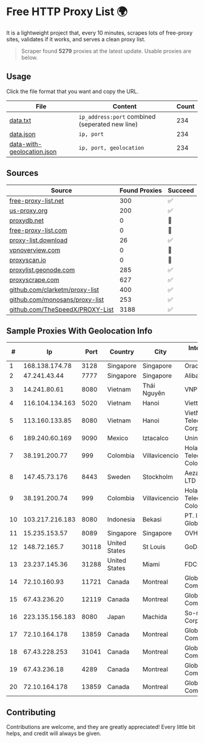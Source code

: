 
# Free HTTP Proxy List 🌍

It is a lightweight project that, every 10 minutes, scrapes lots of free-proxy sites, validates if it works, and serves a clean proxy list.


> Scraper found **5279** proxies at the latest update. Usable proxies are below.

## Usage

Click the file format that you want and copy the URL.


|File|Content|Count|
|----|-------|-----|
|[data.txt](https://raw.githubusercontent.com/themiralay/Proxy-List-World/master/data.txt)|`ip_address:port` combined (seperated new line)|234|
|[data.json](https://raw.githubusercontent.com/themiralay/Proxy-List-World/master/data.json)|`ip, port`|234|
|[data-with-geolocation.json](https://raw.githubusercontent.com/themiralay/Proxy-List-World/master/data-with-geolocation.json)|`ip, port, geolocation`|234|

## Sources

|Source|Found Proxies|Succeed|
|------|-------------|-------|
|[free-proxy-list.net](https://free-proxy-list.net)|300|✅|
|[us-proxy.org](https://www.us-proxy.org)|200|✅|
|[proxydb.net](http://proxydb.net)|0|🚫|
|[free-proxy-list.com](https://free-proxy-list.com/?page=&port=&type%5B%5D=http&type%5B%5D=https&up_time=0&search=Search)|0|🚫|
|[proxy-list.download](https://www.proxy-list.download/HTTP)|26|✅|
|[vpnoverview.com](https://vpnoverview.com/privacy/anonymous-browsing/free-proxy-servers)|0|🚫|
|[proxyscan.io](https://www.proxyscan.io)|0|🚫|
|[proxylist.geonode.com](https://proxylist.geonode.com/api/proxy-list?limit=300&page=1&sort_by=lastChecked&sort_type=desc&protocols=http,https)|285|✅|
|[proxyscrape.com](https://api.proxyscrape.com/v2/?request=displayproxies&protocol=http&timeout=10000&country=all&ssl=all&anonymity=all)|627|✅|
|[github.com/clarketm/proxy-list](https://raw.githubusercontent.com/clarketm/proxy-list/master/proxy-list-raw.txt)|400|✅|
|[github.com/monosans/proxy-list](https://raw.githubusercontent.com/monosans/proxy-list/main/proxies/http.txt)|253|✅|
|[github.com/TheSpeedX/PROXY-List](https://raw.githubusercontent.com/TheSpeedX/PROXY-List/master/http.txt)|3188|✅|


## Sample Proxies With Geolocation Info

|#|Ip|Port|Country|City|Internet Service Provider|
|-|--|----|-------|----|-------------------------|
|1|168.138.174.78|3128|Singapore|Singapore|Oracle Corporation|
|2|47.241.43.44|7777|Singapore|Singapore|Alibaba Cloud LLC|
|3|14.241.80.61|8080|Vietnam|Thái Nguyên|VNPT|
|4|116.104.134.163|5020|Vietnam|Hanoi|Viettel Corporation|
|5|113.160.133.85|8080|Vietnam|Hanoi|VietNam Post and Telecom Corporation|
|6|189.240.60.169|9090|Mexico|Iztacalco|Uninet S.A. de C.V.|
|7|38.191.200.77|999|Colombia|Villavicencio|Hola Telecomunicacines Colombia S.A.S|
|8|147.45.73.176|8443|Sweden|Stockholm|Aeza International LTD|
|9|38.191.200.74|999|Colombia|Villavicencio|Hola Telecomunicacines Colombia S.A.S|
|10|103.217.216.183|8080|Indonesia|Bekasi|PT. Infotama Lintas Global|
|11|15.235.153.57|8089|Singapore|Singapore|OVH Hosting|
|12|148.72.165.7|30118|United States|St Louis|GoDaddy.com|
|13|23.237.145.36|31288|United States|Miami|FDCservers.net|
|14|72.10.160.93|11721|Canada|Montreal|GloboTech Communications|
|15|67.43.236.20|12119|Canada|Montreal|GloboTech Communications|
|16|223.135.156.183|8080|Japan|Machida|So-net Corporation|
|17|72.10.164.178|13859|Canada|Montreal|GloboTech Communications|
|18|67.43.228.253|31041|Canada|Montreal|GloboTech Communications|
|19|67.43.236.18|4289|Canada|Montreal|GloboTech Communications|
|20|72.10.164.178|13859|Canada|Montreal|GloboTech Communications|



## Contributing

Contributions are welcome, and they are greatly appreciated! Every
little bit helps, and credit will always be given.

